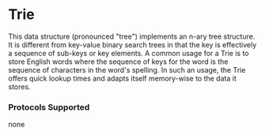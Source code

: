 # Trie

This data structure (pronounced "tree") implements an n-ary tree structure. It is different from  key-value binary search trees in that the key is effectively a sequence of sub-keys or key elements. A common usage for a Trie is to store English words where the sequence of keys for the word is the sequence of characters in the word's spelling. In such an usage, the Trie offers quick lookup times and adapts itself memory-wise to the data it stores. 

### Protocols Supported

none
